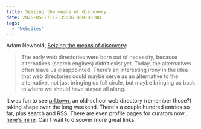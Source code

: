 ```yaml
---
title: Seizing the means of discovery
date: 2025-05-27T12:35:06.060-06:00
tags:
  - "Websites"
---
```


Adam Newbold, [Seizing the means of discovery](https://notes.neatnik.net/2025/05/seizing-the-means-of-discovery):

> The early web directories were born out of necessity, because alternatives (search engines) didn’t exist yet. Today, the alternatives often leave us disappointed. There’s an interesting irony in the idea that web directories could maybe serve as an alternative to the alternative, not just bringing us full circle, but maybe bringing us back to where we should have stayed all along.

It was fun to see [url.town](https://url.town/), an old-school web directory (remember those?) taking shape over the long weekend. There's a couple hundred entries so far, plus search and RSS. There are even profile pages for curators now... [here's mine](https://url.town/@nsmsn). Can't wait to discover more great links.